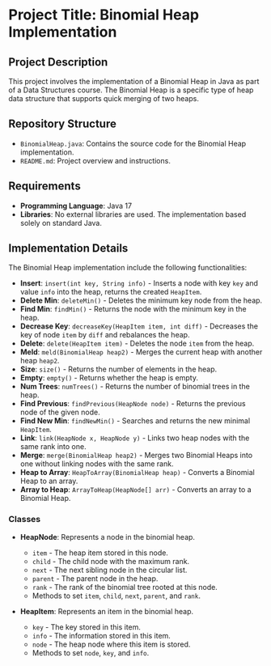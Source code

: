 # Project Title: Binomial Heap Implementation

## Project Description

This project involves the implementation of a Binomial Heap in Java as part of a Data Structures course. The Binomial Heap is a specific type of heap data structure that supports quick merging of two heaps.

## Repository Structure

- `BinomialHeap.java`: Contains the source code for the Binomial Heap implementation.
- `README.md`: Project overview and instructions.

## Requirements

- **Programming Language**: Java 17
- **Libraries**: No external libraries are used. The implementation based solely on standard Java.

## Implementation Details

The Binomial Heap implementation include the following functionalities:

- **Insert**: `insert(int key, String info)` - Inserts a node with key `key` and value `info` into the heap, returns the created `HeapItem`.
- **Delete Min**: `deleteMin()` - Deletes the minimum key node from the heap.
- **Find Min**: `findMin()` - Returns the node with the minimum key in the heap.
- **Decrease Key**: `decreaseKey(HeapItem item, int diff)` - Decreases the key of node `item` by `diff` and rebalances the heap.
- **Delete**: `delete(HeapItem item)` - Deletes the node `item` from the heap.
- **Meld**: `meld(BinomialHeap heap2)` - Merges the current heap with another heap `heap2`.
- **Size**: `size()` - Returns the number of elements in the heap.
- **Empty**: `empty()` - Returns whether the heap is empty.
- **Num Trees**: `numTrees()` - Returns the number of binomial trees in the heap.
- **Find Previous**: `findPrevious(HeapNode node)` - Returns the previous node of the given node.
- **Find New Min**: `findNewMin()` - Searches and returns the new minimal `HeapItem`.
- **Link**: `link(HeapNode x, HeapNode y)` - Links two heap nodes with the same rank into one.
- **Merge**: `merge(BinomialHeap heap2)` - Merges two Binomial Heaps into one without linking nodes with the same rank.
- **Heap to Array**: `HeapToArray(BinomialHeap heap)` - Converts a Binomial Heap to an array.
- **Array to Heap**: `ArrayToHeap(HeapNode[] arr)` - Converts an array to a Binomial Heap.

### Classes

- **HeapNode**: Represents a node in the binomial heap.
  - `item` - The heap item stored in this node.
  - `child` - The child node with the maximum rank.
  - `next` - The next sibling node in the circular list.
  - `parent` - The parent node in the heap.
  - `rank` - The rank of the binomial tree rooted at this node.
  - Methods to set `item`, `child`, `next`, `parent`, and `rank`.

- **HeapItem**: Represents an item in the binomial heap.
  - `key` - The key stored in this item.
  - `info` - The information stored in this item.
  - `node` - The heap node where this item is stored.
  - Methods to set `node`, `key`, and `info`.

